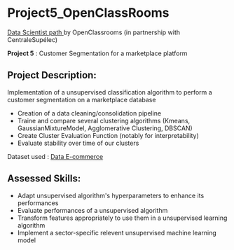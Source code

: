 # Project5_OpenClassRooms

<p><a href="https://openclassrooms.com/fr/paths/164-data-scientist">Data Scientist path </a>by OpenClassrooms (in partnership with CentraleSupélec)</p>

**Project 5** : Customer Segmentation for a marketplace platform

## Project Description:

Implementation of a unsupervised classification algorithm to perform a customer segmentation on a marketplace database

* Creation of a data cleaning/consolidation pipeline
* Traine and compare several clustering algorithms (Kmeans, GaussianMixtureModel, Agglomerative Clustering, DBSCAN)
* Create Cluster Evaluation Function (notably for interpretability)
* Evaluate stability over time of our clusters

Dataset used : <a href='https://www.kaggle.com/olistbr/brazilian-ecommerce'>Data E-commerce</a>

## Assessed Skills:

* Adapt unsupervised algorithm's hyperparameters to enhance its performances
* Evaluate performances of a unsupervised algorithm
* Transform features appropriately to use them in a unsupervised learning algorithm
* Implement a sector-specific relevent unsupervised machine learning model


